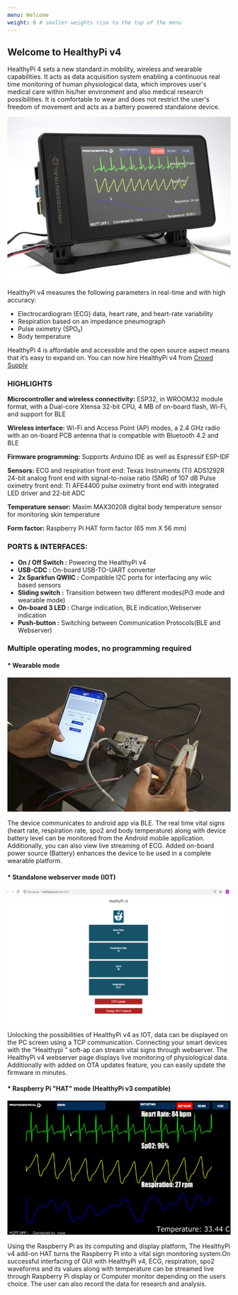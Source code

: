 ```yaml
---
menu: Welcome
weight: 0 # smaller weights rise to the top of the menu
---
```


## Welcome to HealthyPi v4

HealthyPi 4 sets a new standard in mobility, wireless and wearable capabilities. It acts as data acquisition system enabling a continuous real time monitoring of human physiological data, which improves user's medical care within his/her environment and also medical research possibilities. It is comfortable to wear and does not restrict the user's freedom of movement and acts as a battery powered standalone device.


![](assets/index-95ce6c8a.jpg)


HealthyPi v4 measures the following parameters in real-time and with high accuracy:

  *   Electrocardiogram (ECG) data, heart rate, and heart-rate variability
  *    Respiration based on an impedance pneumograph
  *    Pulse oximetry (SPO₂)
  *    Body temperature

HealthyPi 4 is affordable and accessible and the open source aspect means that it’s easy to expand on.
You can now hire HealthyPi v4 from [Crowd Supply](https://www.crowdsupply.com/protocentral/healthypi-v4-unplugged)

### HIGHLIGHTS
**Microcontroller and wireless connectivity:**  ESP32, in WROOM32 module format, with a Dual-core Xtensa 32-bit CPU, 4 MB of on-board flash, Wi-Fi, and support for BLE

**Wireless interface:**  Wi-Fi and Access Point (AP) modes, a 2.4 GHz radio with an on-board PCB antenna that is compatible with Bluetooth 4.2 and BLE

**Firmware programming:** Supports Arduino IDE as well as Espressif ESP-IDF

**Sensors:**
ECG and respiration front end: Texas Instruments (TI) ADS1292R 24-bit analog front end with signal-to-noise ratio (SNR) of 107 dB
Pulse oximetry front end: TI AFE4400 pulse oximetry front end with integrated LED driver and 22-bit ADC

**Temperature sensor:** Maxim MAX30208 digital body temperature sensor for monitoring skin temperature

**Form factor:** Raspberry Pi HAT form factor (65 mm X 56 mm)

### PORTS & INTERFACES:

* **On / Off Switch :** Powering the HealthyPi v4
* **USB-CDC :** On-board USB-TO-UART converter
* **2x Sparkfun QWIIC :** Compatible I2C ports for interfacing any wiic based sensors
* **Sliding switch :** Transition between two different modes(Pi3 mode and wearable mode)
* **On-board 3 LED :** Charge indication, BLE indication,Webserver indication
* **Push-button :** Switching between Communication Protocols(BLE and Webserver)

### Multiple operating modes, no programming required

#### * Wearable mode

![](assets/index-333c5d22.jpg)

The device communicates to android app via BLE. The real time vital signs (heart rate, respiration rate, spo2 and body temperature) along with device battery level can be monitored  from the Android mobile application. Additionally, you can also view live streaming of ECG. Added on-board power source (Battery) enhances the device to be used in a complete wearable platform.

#### * Standalone webserver mode (IOT)

![](assets/index-8b6cd96f.png)

Unlocking the possibilities of HealthyPi v4 as IOT, data can be displayed on the PC screen using a TCP communication. Connecting your smart devices with the “Healthypi ” soft-ap can stream vital signs through webserver. The HealthyPi v4 webserver page displays live monitoring of physiological data. Additionally with added on OTA updates feature, you can easily update the firmware in minutes.

#### * Raspberry Pi "HAT" mode (HealthyPi v3 compatible)

![](assets/index-5778d68e.png)

Using the Raspberry Pi as its computing and display platform, The HealthyPi v4 add-on HAT turns the Raspberry Pi into a vital sign monitoring system.On successful interfacing of GUI with HealthyPi v4, ECG, respiration, spo2  waveforms and  its values along with temperature can be  streamed live through Raspberry Pi display or Computer monitor depending on the users choice. The user can also record the data for research and analysis.
